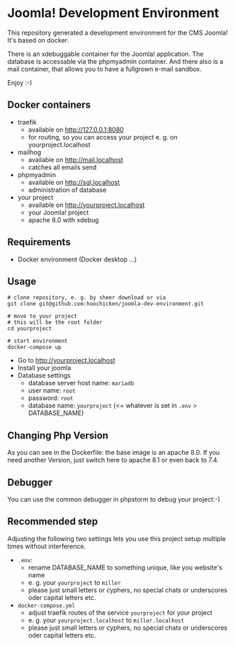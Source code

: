 # Joomla! Development Environment

This repository generated a development environment for the CMS Joomla! It's based on docker. 

There is an xdebuggable container for the Joomla! application. The database is accessable via the phpmyadmin container. And there also is a mail container, that allows you to have a fullgrown e-mail sandbox.

Enjoy :-)

## Docker containers

* traefik
  * available on <http://127.0.0.1:8080> 
  * for routing, so you can access your project e. g. on yourproject.localhost
* mailhog
  * available on <http://mail.localhost>
  * catches all emails send
* phpmyadmin
  * available on <http://sql.localhost>
  * administration of database 
* your project
  * available on <http://yourproject.localhost>
  * your Joomla! project
  * apache 8.0 with xdebug

## Requirements

* Docker environment (Docker desktop ...) 

## Usage

~~~shell
# clone repository, e. g. by sheer download or via 
git clone git@github.com:hoochicken/joomla-dev-environment.git

# move to your project
# this will be the root folder
cd yourproject

# start environment
docker-compose up
~~~

* Go to <http://yourproject.localhost>
* Install your joomla
* Database settings
  * database server host name: `mariadb`
  * user name: `root`
  * password: `root`
  * database name: `yourproject` (<= whatever is set in `.env` > DATABASE_NAME)

## Changing Php Version

As you can see in the Dockerfile: the base image is an apache 8.0. If you need another Version, just switch here to apache 8.1 or even back to 7.4.

## Debugger

You can use the common debugger in phpstorm to debug your project:-)

## Recommended step

Adjusting the following two settings lets you use this project setup multiple times without interference.

* `.env`: 
  * rename DATABASE_NAME to something unique, like you website's name
  * e. g. your `yourproject` to `miller`
  * please just small letters or cyphers, no special chats or underscores oder capital letters etc.
* `docker-compose.yml`
  * adjust traefik routes of the service `yourproject` for your project
  * e. g. your `yourproject.localhost` to `miller.localhost` 
  * please just small letters or cyphers, no special chats or underscores oder capital letters etc.
